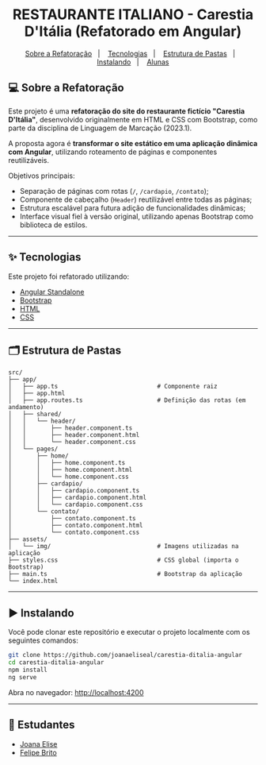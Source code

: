 <h1 align="center">RESTAURANTE ITALIANO - Carestia D'Itália (Refatorado em Angular)</h1>

<p align="center">
  <a href="#-sobre-a-refatoração">Sobre a Refatoração</a>&nbsp;&nbsp;&nbsp;|&nbsp;&nbsp;&nbsp;
  <a href="#-tecnologias">Tecnologias</a>&nbsp;&nbsp;&nbsp;|&nbsp;&nbsp;&nbsp;
  <a href="#️-estrutura-de-pastas">Estrutura de Pastas</a>&nbsp;&nbsp;&nbsp;|&nbsp;&nbsp;&nbsp;
  <a href="#️-instalando">Instalando</a>&nbsp;&nbsp;&nbsp;|&nbsp;&nbsp;&nbsp;
  <a href="#-alunas">Alunas</a>
</p>

## 💻 Sobre a Refatoração

Este projeto é uma **refatoração do site do restaurante fictício "Carestia D'Itália"**, desenvolvido originalmente em HTML e CSS com Bootstrap, como parte da disciplina de Linguagem de Marcação (2023.1).

A proposta agora é **transformar o site estático em uma aplicação dinâmica com Angular**, utilizando roteamento de páginas e componentes reutilizáveis.

Objetivos principais:
- Separação de páginas com rotas (`/`, `/cardapio`, `/contato`);
- Componente de cabeçalho (`Header`) reutilizável entre todas as páginas;
- Estrutura escalável para futura adição de funcionalidades dinâmicas;
- Interface visual fiel à versão original, utilizando apenas Bootstrap como biblioteca de estilos.

---

## ✨ Tecnologias

Este projeto foi refatorado utilizando:

- [Angular Standalone](https://angular.io/guide/standalone-components)
- [Bootstrap](https://getbootstrap.com/)
- [HTML](https://developer.mozilla.org/pt-BR/docs/Web/HTML)
- [CSS](https://developer.mozilla.org/pt-BR/docs/Web/CSS)

---

## 🗂️ Estrutura de Pastas

```
src/
├── app/
│   ├── app.ts                            # Componente raiz
│   ├── app.html
│   ├── app.routes.ts                     # Definição das rotas (em andamento)
│   ├── shared/
│   │   └── header/
│   │       ├── header.component.ts
│   │       ├── header.component.html
│   │       └── header.component.css
│   └── pages/
│       ├── home/
│       │   ├── home.component.ts
│       │   ├── home.component.html
│       │   └── home.component.css
│       ├── cardapio/
│       │   ├── cardapio.component.ts
│       │   ├── cardapio.component.html
│       │   └── cardapio.component.css
│       └── contato/
│           ├── contato.component.ts
│           ├── contato.component.html
│           └── contato.component.css
├── assets/
│   └── img/                              # Imagens utilizadas na aplicação
├── styles.css                            # CSS global (importa o Bootstrap)
├── main.ts                               # Bootstrap da aplicação
└── index.html
```

---

## ▶️ Instalando

Você pode clonar este repositório e executar o projeto localmente com os seguintes comandos:

```bash
git clone https://github.com/joanaeliseal/carestia-ditalia-angular
cd carestia-ditalia-angular
npm install
ng serve
```

Abra no navegador: [http://localhost:4200](http://localhost:4200)

---

## 📝 Estudantes

- [Joana Elise](https://github.com/joanaeliseal)
- [Felipe Brito](https://github.com/FelipeBritoLC)
